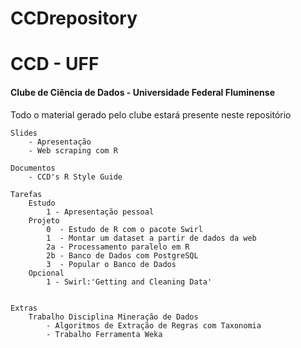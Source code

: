 # CCDrepository

# CCD - UFF
#### Clube de Ciência de Dados - Universidade Federal Fluminense

Todo o material gerado pelo clube estará presente neste repositório
    
    Slides
        - Apresentação
        - Web scraping com R
    
    Documentos
        - CCD's R Style Guide

    Tarefas
        Estudo
            1 - Apresentação pessoal
        Projeto
            0  - Estudo de R com o pacote Swirl
            1  - Montar um dataset a partir de dados da web
            2a - Processamento paralelo em R
            2b - Banco de Dados com PostgreSQL
            3  - Popular o Banco de Dados
        Opcional
            1 - Swirl:'Getting and Cleaning Data'
        

    Extras
        Trabalho Disciplina Mineração de Dados
            - Algoritmos de Extração de Regras com Taxonomia
            - Trabalho Ferramenta Weka
        
